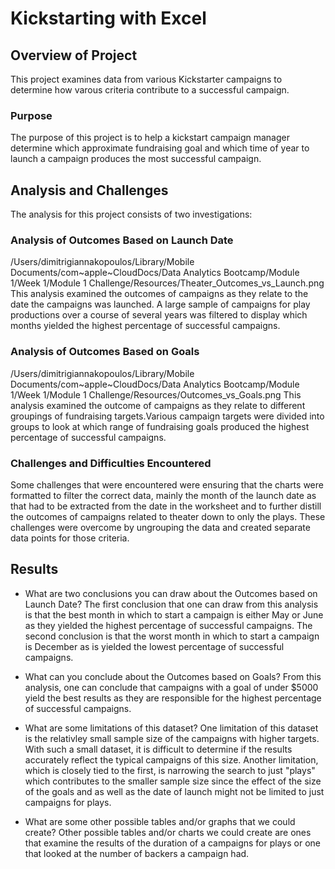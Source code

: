 # Kickstarting with Excel

## Overview of Project
This project examines data from various Kickstarter campaigns to determine how varous criteria contribute to a successful campaign. 

### Purpose
The purpose of this project is to help a kickstart campaign manager determine which approximate fundraising goal and which time of year to launch a campaign produces the most successful campaign.

## Analysis and Challenges
The analysis for this project consists of two investigations:

### Analysis of Outcomes Based on Launch Date
/Users/dimitrigiannakopoulos/Library/Mobile Documents/com~apple~CloudDocs/Data Analytics Bootcamp/Module 1/Week 1/Module 1 Challenge/Resources/Theater_Outcomes_vs_Launch.png
This analysis examined the outcomes of campaigns as they relate to the date the campaigns was launched. A large sample of campaigns for play productions over a course of several years was filtered to display which months yielded the highest percentage of successful campaigns.

### Analysis of Outcomes Based on Goals
/Users/dimitrigiannakopoulos/Library/Mobile Documents/com~apple~CloudDocs/Data Analytics Bootcamp/Module 1/Week 1/Module 1 Challenge/Resources/Outcomes_vs_Goals.png
This analysis examined the outcome of campaigns as they relate to different groupings of fundraising targets.Various campaign targets were divided into groups to look at which range of fundraising goals produced the highest percentage of successful campaigns.

### Challenges and Difficulties Encountered
Some challenges that were encountered were ensuring that the charts were formatted to filter the correct data, mainly the month of the launch date as that had to be extracted from the date in the worksheet and to further distill the outcomes of campaigns related to theater down to only the plays. These challenges were overcome by ungrouping the data and created separate data points for those criteria.

## Results

- What are two conclusions you can draw about the Outcomes based on Launch Date?
The first conclusion that one can draw from this analysis is that the best month in which to start a campaign is either May or June as they yielded the highest percentage of successful campaigns. The second conclusion is that the worst month in which to start a campaign is December as is yielded the lowest percentage of successful campaigns.

- What can you conclude about the Outcomes based on Goals?
From this analysis, one can conclude that campaigns with a goal of under $5000 yield the best results as they are responsible for the highest percentage of successful campaigns. 
- What are some limitations of this dataset?
One limitation of this dataset is the relativley small sample size of the campaigns with higher targets. With such a small dataset, it is difficult to determine if the results accurately reflect the typical campaigns of this size. Another limitation, which is closely tied to the first, is narrowing the search to just "plays" which contributes to the smaller sample size since the effect of the size of the goals and as well as the date of launch might not be limited to just campaigns for plays.
- What are some other possible tables and/or graphs that we could create?
Other possible tables and/or charts we could create are ones that examine the results of the duration of a campaigns for plays or one that looked at the number of backers a campaign had.
